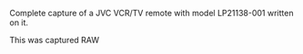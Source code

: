 Complete capture of a JVC VCR/TV remote with model LP21138-001 written on it.

This was captured RAW
